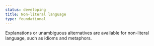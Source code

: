 ```yaml
---
status: developing
title: Non-literal language
type: foundational
---
```


Explanations or unambiguous alternatives are available for non-literal language, such as idioms and metaphors.
